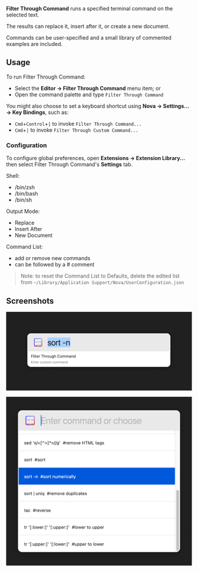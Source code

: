 **Filter Through Command** runs a specified terminal command on the selected text.

The results can replace it, insert after it, or create a new document.

Commands can be user-specified and a small library of commented examples are included.


## Usage

To run Filter Through Command:

- Select the **Editor → Filter Through Command** menu item; or
- Open the command palette and type `Filter Through Command`

You might also choose to set a keyboard shortcut using **Nova → Settings... → Key Bindings**, such as:

- `Cmd`+`Control`+`|` to invoke `Filter Through Command...`
- `Cmd`+`|` to invoke `Filter Through Custom Command...`


### Configuration

To configure global preferences, open **Extensions → Extension Library...** then select Filter Through Command's **Settings** tab.

Shell:

- /bin/zsh
- /bin/bash
- /bin/sh

Output Mode:

- Replace
- Insert After
- New Document

Command List:

- add or remove new commands
- can be followed by a # comment

> Note: to reset the Command List to Defaults, delete the edited list from `~/Library/Application Support/Nova/UserConfiguration.json`


## Screenshots

![](https://raw.githubusercontent.com/gingerbeardman/Filter-Through-Command/refs/heads/main/nova-filter-through-custom-command.png)

![](https://raw.githubusercontent.com/gingerbeardman/Filter-Through-Command/refs/heads/main/nova-filter-through-command.png)
